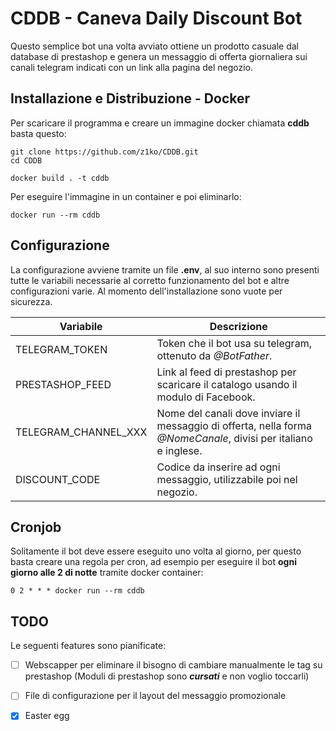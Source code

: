 # CDDB - Caneva Daily Discount Bot

Questo semplice bot una volta avviato ottiene un prodotto casuale dal database di prestashop e genera un messaggio di offerta giornaliera sui canali telegram indicati con un link alla pagina del negozio.

## Installazione e Distribuzione - Docker

Per scaricare il programma e creare un immagine docker chiamata **cddb** basta questo:

```
git clone https://github.com/z1ko/CDDB.git
cd CDDB

docker build . -t cddb
```

Per eseguire l'immagine in un container e poi eliminarlo:

```
docker run --rm cddb
```

## Configurazione

La configurazione avviene tramite un file **.env**, al suo interno
sono presenti tutte le variabili necessarie al corretto funzionamento del bot e altre configurazioni varie. Al momento dell'installazione sono vuote per sicurezza.

| Variabile | Descrizione |
| - | - |
| TELEGRAM_TOKEN | Token che il bot usa su telegram, ottenuto da *@BotFather*. |
| PRESTASHOP_FEED | Link al feed di prestashop per scaricare il catalogo usando il modulo di Facebook. |
| TELEGRAM_CHANNEL_XXX | Nome del canali dove inviare il messaggio di offerta, nella forma *@NomeCanale*, divisi per italiano e inglese. |
| DISCOUNT_CODE  | Codice da inserire ad ogni messaggio, utilizzabile poi nel negozio. |

## Cronjob

Solitamente il bot deve essere eseguito uno volta al giorno, per questo basta creare una regola per cron, ad esempio per eseguire il bot **ogni giorno alle 2 di notte** tramite docker container:

```
0 2 * * * docker run --rm cddb
```

## TODO

Le seguenti features sono pianificate:

- [ ] Webscapper per eliminare il bisogno di cambiare manualmente le tag su prestashop (Moduli di prestashop sono ***cursati*** e non voglio toccarli) 
- [ ] File di configurazione per il layout del messaggio promozionale
- [x] Easter egg 

